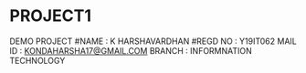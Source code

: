 # PROJECT1
DEMO PROJECT
#NAME : K HARSHAVARDHAN
#REGD NO : Y19IT062
MAIL ID : KONDAHARSHA17@GMAIL.COM
BRANCH : INFORMNATION TECHNOLOGY


